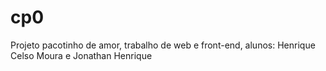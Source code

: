 # cp0
Projeto pacotinho de amor,
trabalho de web e front-end,
alunos: Henrique Celso Moura 
        e Jonathan Henrique
